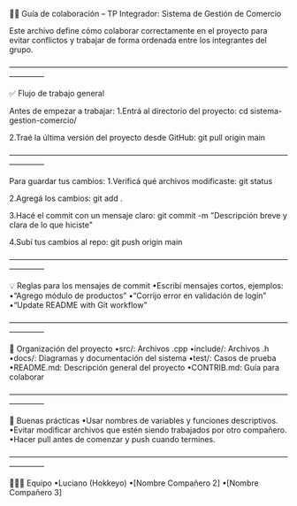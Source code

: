 🧑‍💻 Guía de colaboración – TP Integrador: Sistema de Gestión de Comercio

Este archivo define cómo colaborar correctamente en el proyecto para evitar 
conflictos y trabajar de forma ordenada entre los integrantes del grupo.

–––––––––––––––––––––––––––––––––––––––––––––––––––––––––––––––––––––––––––––––––

✅ Flujo de trabajo general

Antes de empezar a trabajar:
1.Entrá al directorio del proyecto:
cd sistema-gestion-comercio/

2.Traé la última versión del proyecto desde GitHub:
git pull origin main

–––––––––––––––––––––––––––––––––––––––––––––––––––––––––––––––––––––––––––––––––

Para guardar tus cambios:
1.Verificá qué archivos modificaste:
git status

2.Agregá los cambios:
git add .

3.Hacé el commit con un mensaje claro:
git commit -m "Descripción breve y clara de lo que hiciste"

4.Subí tus cambios al repo:
git push origin main

–––––––––––––––––––––––––––––––––––––––––––––––––––––––––––––––––––––––––––––––––

💡 Reglas para los mensajes de commit
•Escribí mensajes cortos, ejemplos:
•“Agrego módulo de productos”
•“Corrijo error en validación de login”
•“Update README with Git workflow”

–––––––––––––––––––––––––––––––––––––––––––––––––––––––––––––––––––––––––––––––––

📂 Organización del proyecto
•src/: Archivos .cpp
•include/: Archivos .h
•docs/: Diagramas y documentación del sistema
•test/: Casos de prueba
•README.md: Descripción general del proyecto
•CONTRIB.md: Guía para colaborar

–––––––––––––––––––––––––––––––––––––––––––––––––––––––––––––––––––––––––––––––––

🧠 Buenas prácticas
•Usar nombres de variables y funciones descriptivos.
•Evitar modificar archivos que estén siendo trabajados por otro compañero.
•Hacer pull antes de comenzar y push cuando termines.

–––––––––––––––––––––––––––––––––––––––––––––––––––––––––––––––––––––––––––––––––

🧑‍🤝‍🧑 Equipo
•Luciano (Hokkeyo)
•[Nombre Compañero 2]
•[Nombre Compañero 3]
